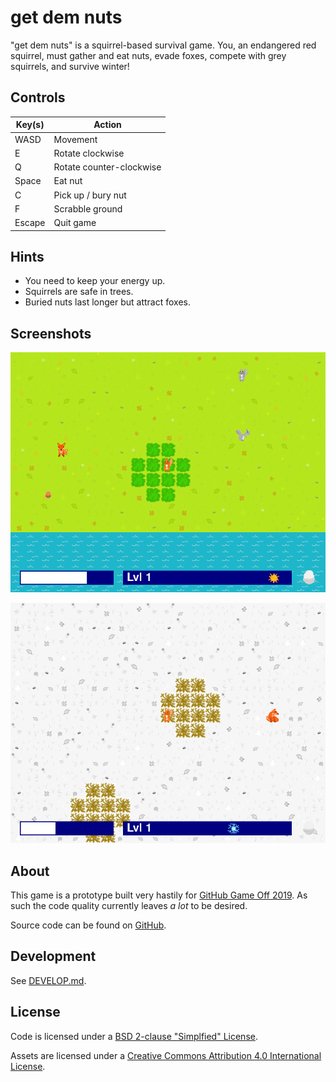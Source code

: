 get dem nuts
============

"get dem nuts" is a squirrel-based survival game. You, an endangered red squirrel, must gather and eat nuts, evade foxes, compete with grey squirrels, and survive winter!

Controls
--------

| Key(s)      | Action                   |
| ----------- | ------------------------ |
| WASD        | Movement                 |
| E           | Rotate clockwise         |
| Q           | Rotate counter-clockwise |
| Space       | Eat nut                  |
| C           | Pick up / bury nut       |
| F           | Scrabble ground          |
| Escape      | Quit game                |

Hints
-----

* You need to keep your energy up.
* Squirrels are safe in trees.
* Buried nuts last longer but attract foxes.

Screenshots
-----------

![](docs/screenshots/fox.png)

![](docs/screenshots/winter.png)

About
-----

This game is a prototype built very hastily for [GitHub Game Off 2019](https://itch.io/jam/game-off-2019). As such the code quality currently leaves _a lot_ to be desired.

Source code can be found on [GitHub](https://github.com/peterdn/get-dem-nuts/).

Development
-----------

See [DEVELOP.md](DEVELOP.md).

License
-------

Code is licensed under a [BSD 2-clause "Simplfied" License](LICENSE).

Assets are licensed under a [Creative Commons Attribution 4.0 International License](assets/LICENSE).

